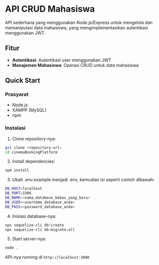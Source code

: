 # API CRUD Mahasiswa

API sederhana yang menggunakan Node.js/Express untuk mengelola dan memanipulasi data mahasiswa, yang mengimplementasikan autentikasi menggunakan JWT.

## Fitur

- **Autentikasi**: Autentikasi user menggunakan JWT
- **Manajemen Mahasiswa**: Operasi CRUD untuk data mahasiswa

## Quick Start

### Prasyarat

- Node.js
- XAMPP (MySQL)
- npm

### Instalasi

1. Clone repository-nya:
```bash
git clone <repository-url>
cd cinemaBookingPlatform
```

2. Install dependencies:
```bash
npm install
```

3. Ubah .env.example menjadi .env, kemudian isi seperti contoh dibawah:
```bash
DB_HOST=localhost
DB_PORT=3306
DB_NAME=<nama_database_bebas_yang_baru>
DB_USER=<username_database_anda>
DB_PASS=<password_database_anda>
```

4. Inisiasi database-nya:
```bash
npx sequelize-cli db:create
npx sequelize-cli db:migrate:all
```

5. Start server-nya:
```bash
node .
```

API-nya running di `http://localhost:3000`